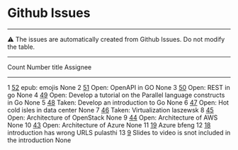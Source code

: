 # Github Issues

---

:warning: The issues are automatically created from Github Issues.
Do not modify the table.

---

<div class="smalltable">

  Count   Number                                                        title                                                                Assignee
  ------- ------------------------------------------------------------- -------------------------------------------------------------------- ----------
  1       [52](https://github.com/cloudmesh-community/book/issues/52)   epub: emojis                                                         None
  2       [51](https://github.com/cloudmesh-community/book/issues/51)   Open: OpenAPI in GO                                                  None
  3       [50](https://github.com/cloudmesh-community/book/issues/50)   Open: REST in go                                                     None
  4       [49](https://github.com/cloudmesh-community/book/issues/49)   Open: Develop a tutorial on the Parallel language constructs in Go   None
  5       [48](https://github.com/cloudmesh-community/book/issues/48)   Taken: Develop an introduction to Go                                 None
  6       [47](https://github.com/cloudmesh-community/book/issues/47)   Open: Hot cold isles in data center                                  None
  7       [46](https://github.com/cloudmesh-community/book/issues/46)   Taken: Virtualization                                                laszewsk
  8       [45](https://github.com/cloudmesh-community/book/issues/45)   Open: Architecture of OpenStack                                      None
  9       [44](https://github.com/cloudmesh-community/book/issues/44)   Open: Architecture of AWS                                            None
  10      [43](https://github.com/cloudmesh-community/book/issues/43)   Open: Architecture of Azure                                          None
  11      [19](https://github.com/cloudmesh-community/book/issues/19)   Azure                                                                bfeng
  12      [18](https://github.com/cloudmesh-community/book/issues/18)   introduction has wrong URLS                                          pulasthi
  13      [9](https://github.com/cloudmesh-community/book/issues/9)     Slides to video is snot included in the introduction                 None

</div>

